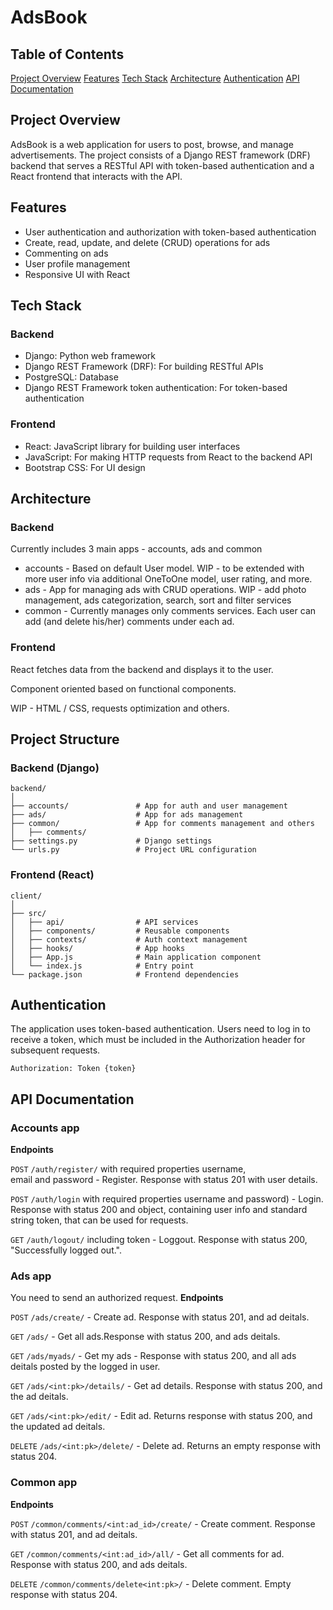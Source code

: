 
# AdsBook
## Table of Contents
 [Project Overview](#project-overview)
 [Features](#features)
 [Tech Stack](#tech-stack)
 [Architecture](#architecture)
 [Authentication](#authentication)
 [API Documentation](#api-documentation)


## Project Overview
AdsBook is a web application for users to post, browse, and manage advertisements. The project consists of a Django REST framework (DRF) backend that serves a RESTful API with token-based authentication and a React frontend that interacts with the API.


## Features
* User authentication and authorization with token-based authentication
* Create, read, update, and delete (CRUD) operations for ads
* Commenting on ads
* User profile management
* Responsive UI with React


## Tech Stack
###  Backend
* Django: Python web framework
* Django REST Framework (DRF): For building RESTful APIs
* PostgreSQL: Database
* Django REST Framework token authentication: For token-based authentication

### Frontend
* React: JavaScript library for building user interfaces
* JavaScript: For making HTTP requests from React to the backend API
* Bootstrap CSS: For UI design


## Architecture
### Backend
Currently includes 3 main apps - accounts, ads and common

* accounts - Based on default User model. WIP - to be extended with more user info via additional OneToOne model, user rating, and more.
* ads - App for managing ads with CRUD operations. WIP - add photo management, ads categorization, search, sort and filter services 
* common - Currently manages only comments services. Each user can add (and delete his/her) comments under each ad.

### Frontend
React fetches data from the backend and displays it to the user.

Component oriented based on functional components.

WIP - HTML / CSS, requests optimization and others.


## Project Structure
### Backend (Django)
```
backend/
│
├── accounts/               # App for auth and user management
├── ads/                    # App for ads management
├── common/                 # App for comments management and others
│   ├── comments/
├── settings.py             # Django settings
└── urls.py                 # Project URL configuration
```

### Frontend (React)
```
client/
│
├── src/
│   ├── api/                # API services
│   ├── components/         # Reusable components
│   ├── contexts/           # Auth context management
│   ├── hooks/              # App hooks
│   ├── App.js              # Main application component
│   └── index.js            # Entry point
└── package.json            # Frontend dependencies
```


## Authentication
The application uses token-based authentication. Users need to log in to receive a token, which must be included in the Authorization header for subsequent requests.

```
Authorization: Token {token}
```


## API Documentation
### Accounts app
**Endpoints**

`POST` `/auth/register/` with required properties username, email and password - Register. Response with status 201 with user details.

`POST` `/auth/login` with required properties username and password) - Login. Response with status 200 and object, containing user info and standard string token, that can be used for requests.

`GET` `/auth/logout/` including token - Loggout. Response with status 200, "Successfully logged out.".

### Ads app
You need to send an authorized request.
**Endpoints**

`POST` `/ads/create/` - Create ad. Response with status 201, and ad deitals.

`GET` `/ads/` - Get all ads.Response with status 200, and ads deitals.

`GET` `/ads/myads/` - Get my ads - Response with status 200, and all ads deitals posted by the logged in user.

`GET` `/ads/<int:pk>/details/` - Get ad details. Response with status 200, and the ad deitals.

`GET` `/ads/<int:pk>/edit/` - Edit ad. Returns response with status 200, and the updated ad deitals.

`DELETE` `/ads/<int:pk>/delete/` - Delete ad. Returns an empty response with status 204.

### Common app
**Endpoints**

`POST` `/common/comments/<int:ad_id>/create/` - Create comment. Response with status 201, and ad deitals.

`GET` `/common/comments/<int:ad_id>/all/` - Get all comments for ad. Response with status 200, and ads deitals.

`DELETE` `/common/comments/delete<int:pk>/` - Delete comment. Empty response with status 204.

